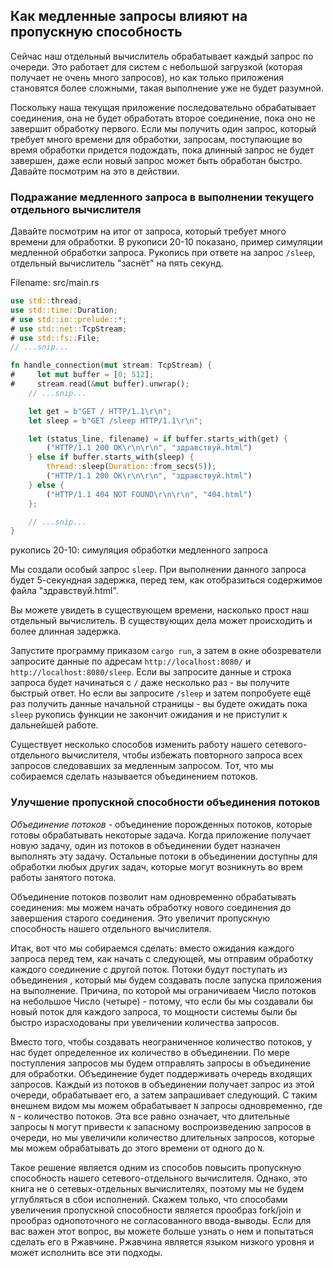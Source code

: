 ## Как медленные запросы влияют на пропускную способность

Сейчас наш отдельный вычислитель обрабатывает каждый запрос по очереди. Это работает для систем
с небольшой загрузкой (которая получает не очень много запросов), но как только
приложения становятся более сложными, такая выполнение уже не будет разумной.

Поскольку наша текущая приложение последовательно обрабатывает соединения, она не будет
обработать второе соединение, пока оно не завершит обработку первого. Если мы
получить один запрос, который требует много времени для обработки, запросам,
поступающие во время обработки придется подождать, пока длинный запрос не будет
завершен, даже если новый запрос может быть обработан быстро. Давайте посмотрим
на это в действии.

### Подражание медленного запроса в выполнении текущего отдельного вычислителя

Давайте посмотрим на итог от запроса, который требует много времени для обработки.
В рукописи 20-10 показано, пример симуляции медленной обработки запроса. Рукопись при ответе
на запрос `/sleep`, отдельный вычислитель "заснёт" на пять секунд.

<span class="filename">Filename: src/main.rs</span>

```rust
use std::thread;
use std::time::Duration;
# use std::io::prelude::*;
# use std::net::TcpStream;
# use std::fs::File;
// ...snip...

fn handle_connection(mut stream: TcpStream) {
#     let mut buffer = [0; 512];
#     stream.read(&mut buffer).unwrap();
    // ...snip...

    let get = b"GET / HTTP/1.1\r\n";
    let sleep = b"GET /sleep HTTP/1.1\r\n";

    let (status_line, filename) = if buffer.starts_with(get) {
        ("HTTP/1.1 200 OK\r\n\r\n", "здравствуй.html")
    } else if buffer.starts_with(sleep) {
        thread::sleep(Duration::from_secs(5));
        ("HTTP/1.1 200 OK\r\n\r\n", "здравствуй.html")
    } else {
        ("HTTP/1.1 404 NOT FOUND\r\n\r\n", "404.html")
    };

    // ...snip...
}
```

<span class="caption">рукопись 20-10: симуляция обработки медленного запроса</span>

Мы создали особый запрос `sleep`. При выполнении данного запроса будет 5-секундная
задержка, перед тем, как отобразиться содержимое файла "здравствуй.html".

Вы можете увидеть в существующем времени, насколько прост наш отдельный вычислитель. В существующих дела
может происходить и более длинная задержка.

Запустите программу приказом `cargo run`, а затем в окне обозреватели запросите данные
по адресам `http://localhost:8080/` и `http://localhost:8080/sleep`. Если вы запросите
данные и строка запроса будет начинаться с `/` даже несколько раз - вы получите
быстрый ответ. Но если вы запросите `/sleep` и затем попробуете ещё раз получить
данные начальной страницы - вы будете ожидать пока `sleep` рукопись функции не закончит
ожидания и не приступит к дальнейшей работе.

Существует несколько способов изменить работу нашего сетевого-отдельного вычислителя, чтобы избежать
повторного запроса всех запросов следовавших за медленным запросом. Тот, что мы собираемся сделать называется объединением потоков.

### Улучшение пропускной способности объединения потоков

*Объединение потоков* - объединение порожденных потоков, которые готовы обрабатывать некоторые
задача. Когда приложение получает новую задачу, один из потоков в объединении будет
назначен выполнять эту задачу. Остальные потоки в объединении доступны для обработки
любых других задач, которые могут возникнуть во врем работы занятого потока.

Объединение потоков позволит нам одновременно обрабатывать соединения: мы можем начать
обработку нового соединения до завершения старого соединения. Это увеличит
пропускную способность нашего отдельного вычислителя.

Итак, вот что мы собираемся сделать: вместо ожидания каждого запроса перед тем, как начать с следующей, мы отправим обработку каждого соединение с другой поток. Потоки будут поступать из объединения , который мы будем создавать после запуска приложения на выполнение. Причина, по которой мы ограничиваем Число потоков на небольшое Число (четыре) - потому, что если бы мы создавали бы
новый поток для каждого запроса, то мощности системы были бы быстро израсходованы при увеличении количества запросов.

Вместо того, чтобы создавать неограниченное количество потоков, у нас будет определенное
их количество в объединении. По мере поступления запросов мы будем отправлять запросы в
объединение для обработки. Объединение будет поддерживать очередь входящих запросов. Каждый из
потоков в объединении получает запрос из этой очереди, обрабатывает его, а затем запрашивает
следующий. С таким внешнем видом мы можем обрабатывает `N` запросы одновременно, где
`N` - количество потоков. Эта все равно означает, что длительные запросы `N` могут
привести к запасному воспроизведению запросов в очереди, но мы увеличили количество
длительных запросов, которые мы можем обрабатывать до этого времени от одного до `N`.

Такое решение является одним из способов повысить пропускную способность нашего
сетевого-отдельного вычислителя. Однако, это книга не о сетевых-отдельных вычислителях, поэтому мы не будем углубляться
в сбои исполнений. Скажем только, что способами увеличения пропускной способности
является прообраз fork/join и прообраз однопоточного не согласованного ввода-выводы. Если для вас важен этот вопрос, вы можете больше узнать о нем и попытаться сделать его
в Ржавчине. Ржавчина является языком низкого уровня и может исполнить все эти подходы.
